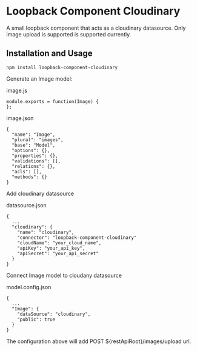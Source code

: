 # Loopback Component Cloudinary

A small loopback component that acts as a cloudinary datasource.
Only image upload is supported is supported currently.

## Installation and Usage

```
npm install loopback-component-cloudinary
```

Generate an Image model:

image.js
```
module.exports = function(Image) {
};
```

image.json
```
{
  "name": "Image",
  "plural": "images",
  "base": "Model",
  "options": {},
  "properties": {},
  "validations": [],
  "relations": {},
  "acls": [],
  "methods": {}
}
```

Add cloudinary datasource

datasource.json
```
{
  ...
  "cloudinary": {
    "name": "cloudinary",
    "connector": "loopback-component-cloudinary"
    "cloudName": "your_cloud_name",
    "apiKey": "your_api_key",
    "apiSecret": "your_api_secret"
  }
}
```

Connect Image model to cloudany datasource

model.config.json
```
{
  ...
  "Image": {
    "dataSource": "cloudinary",
    "public": true
  }
}
```

The configuration above will add POST ${restApiRoot}/images/upload url.

